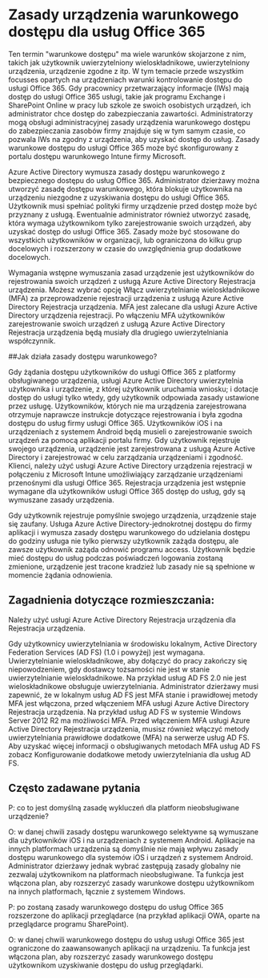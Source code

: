<properties
    pageTitle="Zasady urządzenia warunkowego dostępu dla usług Office 365 | Microsoft Azure"
    description="Szczegóły dotyczące warunków jak opartych na urządzeniach kontrolowanie dostępu do usługi Office 365. Gdy pracownicy przetwarzający informacje (IWs) mają dostęp do usługi Office 365 usługi, takie jak programu Exchange i SharePoint Online w pracy lub szkole ze swoich osobistych urządzeń, ich administrator IT chce programu access jako administratorzy secure.IT umożliwia obsługę dostępu warunkowego urządzenia zasady bezpiecznego zasobów firmy znajduje się w tym samym czasie, co pozwala IWs zgodny z urządzenia, aby uzyskać dostęp do usług."
    services="active-directory"
    documentationCenter=""
    authors="femila"
    manager="swadhwa"
    editor=""/>

<tags
    ms.service="active-directory"
    ms.workload="identity"
    ms.tgt_pltfrm="na"
    ms.devlang="na"
    ms.topic="article"
    ms.date="09/27/2016"
    ms.author="femila"/>
# <a name="conditional-access-device-policies-for-office-365-services"></a>Zasady urządzenia warunkowego dostępu dla usług Office 365

Ten termin "warunkowe dostępu" ma wiele warunków skojarzone z nim, takich jak użytkownik uwierzytelniony wieloskładnikowe, uwierzytelniony urządzenia, urządzenie zgodne z itp. W tym temacie przede wszystkim focusses opartych na urządzeniach warunki kontrolowanie dostępu do usługi Office 365. Gdy pracownicy przetwarzający informacje (IWs) mają dostęp do usługi Office 365 usługi, takie jak programu Exchange i SharePoint Online w pracy lub szkole ze swoich osobistych urządzeń, ich administrator chce dostęp do zabezpieczania zawartości. Administratorzy mogą obsługi administracyjnej zasady urządzenia warunkowego dostępu do zabezpieczania zasobów firmy znajduje się w tym samym czasie, co pozwala IWs na zgodny z urządzenia, aby uzyskać dostęp do usług. Zasady warunkowe dostępu do usługi Office 365 może być skonfigurowany z portalu dostępu warunkowego Intune firmy Microsoft.

Azure Active Directory wymusza zasady dostępu warunkowego z bezpiecznego dostępu do usług Office 365. Administrator dzierżawy można utworzyć zasadę dostępu warunkowego, która blokuje użytkownika na urządzeniu niezgodne z uzyskiwania dostępu do usługi Office 365. Użytkownik musi spełniać polityki firmy urządzenie przed dostęp może być przyznany z usługą. Ewentualnie administrator również utworzyć zasadę, która wymaga użytkownikom tylko zarejestrowanie swoich urządzeń, aby uzyskać dostęp do usługi Office 365. Zasady może być stosowane do wszystkich użytkowników w organizacji, lub ograniczona do kilku grup docelowych i rozszerzony w czasie do uwzględnienia grup dodatkowe docelowych.

Wymagania wstępne wymuszania zasad urządzenie jest użytkowników do rejestrowania swoich urządzeń z usługą Azure Active Directory Rejestracja urządzenia. Możesz wybrać opcję Włącz uwierzytelnianie wieloskładnikowe (MFA) za przeprowadzenie rejestracji urządzenia z usługą Azure Active Directory Rejestracja urządzenia. MFA jest zalecane dla usługi Azure Active Directory urządzenia rejestracji. Po włączeniu MFA użytkowników zarejestrowanie swoich urządzeń z usługą Azure Active Directory Rejestracja urządzenia będą musiały dla drugiego uwierzytelniania współczynnik.

##<a name="how-does-conditional-access-policy-work"></a>Jak działa zasady dostępu warunkowego?

Gdy żądania dostępu użytkowników do usługi Office 365 z platformy obsługiwanego urządzenia, usługi Azure Active Directory uwierzytelnia użytkownika i urządzenie, z której użytkownik uruchamia wniosku; i dotacje dostęp do usługi tylko wtedy, gdy użytkownik odpowiada zasady ustawione przez usługę. Użytkowników, których nie ma urządzenia zarejestrowana otrzymuje naprawcze instrukcje dotyczące rejestrowania i była zgodna dostępu do usług firmy usługi Office 365. Użytkowników iOS i na urządzeniach z systemem Android będą musieli o zarejestrowanie swoich urządzeń za pomocą aplikacji portalu firmy. Gdy użytkownik rejestruje swojego urządzenia, urządzenie jest zarejestrowana z usługą Azure Active Directory i zarejestrować w celu zarządzania urządzeniami i zgodność. Klienci, należy użyć usługi Azure Active Directory urządzenia rejestracji w połączeniu z Microsoft Intune umożliwiający zarządzanie urządzeniami przenośnymi dla usługi Office 365. Rejestracja urządzenia jest wstępnie wymagane dla użytkowników usługi Office 365 dostęp do usług, gdy są wymuszane zasady urządzenia.

Gdy użytkownik rejestruje pomyślnie swojego urządzenia, urządzenie staje się zaufany. Usługa Azure Active Directory-jednokrotnej dostępu do firmy aplikacji i wymusza zasady dostępu warunkowego do udzielania dostępu do godziny usługa nie tylko pierwszy użytkownik zażąda dostępu, ale zawsze użytkownik zażąda odnowić programu access. Użytkownik będzie mieć dostępu do usług podczas poświadczeń logowania zostaną zmienione, urządzenie jest tracone kradzież lub zasady nie są spełnione w momencie żądania odnowienia.

## <a name="deployment-considerations"></a>Zagadnienia dotyczące rozmieszczania:
Należy użyć usługi Azure Active Directory Rejestracja urządzenia dla Rejestracja urządzenia.

Gdy użytkownicy uwierzytelniania w środowisku lokalnym, Active Directory Federation Services (AD FS) (1.0 i powyżej) jest wymagana. Uwierzytelnianie wieloskładnikowe, aby dołączyć do pracy zakończy się niepowodzeniem, gdy dostawcy tożsamości nie jest w stanie uwierzytelnianie wieloskładnikowe. Na przykład usług AD FS 2.0 nie jest wieloskładnikowe obsługuje uwierzytelniania. Administrator dzierżawy musi zapewnić, że w lokalnym usług AD FS jest MFA stanie i prawidłowej metody MFA jest włączona, przed włączeniem MFA usługi Azure Active Directory Rejestracja urządzenia. Na przykład usług AD FS w systemie Windows Server 2012 R2 ma możliwości MFA. Przed włączeniem MFA usługi Azure Active Directory Rejestracja urządzenia, musisz również włączyć metody uwierzytelniania prawidłowe dodatkowe (MFA) na serwerze usług AD FS. Aby uzyskać więcej informacji o obsługiwanych metodach MFA usług AD FS zobacz Konfigurowanie dodatkowe metody uwierzytelniania dla usług AD FS.

## <a name="frequently-asked-questions-faq"></a>Często zadawane pytania

P: co to jest domyślną zasadę wykluczeń dla platform nieobsługiwane urządzenie?

O: w danej chwili zasady dostępu warunkowego selektywne są wymuszane dla użytkowników iOS i na urządzeniach z systemem Android. Aplikacje na innych platformach urządzenia są domyślnie nie mają wpływu zasady dostępu warunkowego dla systemów iOS i urządzeń z systemem Android. Administrator dzierżawy jednak wybrać zastępują zasady globalny nie zezwalaj użytkownikom na platformach nieobsługiwane.
Ta funkcja jest włączona plan, aby rozszerzyć zasady warunkowe dostępu użytkownikom na innych platformach, łącznie z systemem Windows.

P: po zostaną zasady warunkowego dostępu do usług Office 365 rozszerzone do aplikacji przeglądarce (na przykład aplikacji OWA, oparte na przeglądarce programu SharePoint).

O: w danej chwili warunkowego dostępu do usług usługi Office 365 jest ograniczone do zaawansowanych aplikacji na urządzeniu. Ta funkcja jest włączona plan, aby rozszerzyć zasady warunkowego dostępu użytkownikom uzyskiwanie dostępu do usług przeglądarki.

